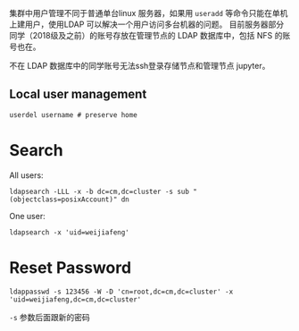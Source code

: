 集群中用户管理不同于普通单台linux 服务器，如果用 `useradd` 等命令只能在单机上建用户，使用LDAP 可以解决一个用户访问多台机器的问题。
目前服务器部分同学（2018级及之前）的账号存放在管理节点的 LDAP 数据库中，包括 NFS 的账号也在。

不在 LDAP 数据库中的同学账号无法ssh登录存储节点和管理节点 jupyter。

## Local user management
```
userdel username # preserve home
```

# Search
All users:
```shell
ldapsearch -LLL -x -b dc=cm,dc=cluster -s sub "(objectclass=posixAccount)" dn
```
One user:
```
ldapsearch -x 'uid=weijiafeng'
```

# Reset Password
```
ldappasswd -s 123456 -W -D 'cn=root,dc=cm,dc=cluster' -x 'uid=weijiafeng,dc=cm,dc=cluster'
```
`-s` 参数后面跟新的密码